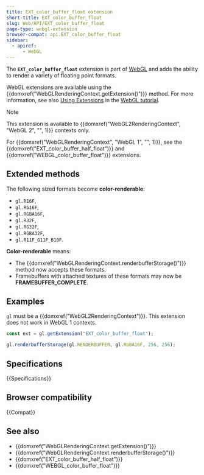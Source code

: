 ```yaml
---
title: EXT_color_buffer_float extension
short-title: EXT_color_buffer_float
slug: Web/API/EXT_color_buffer_float
page-type: webgl-extension
browser-compat: api.EXT_color_buffer_float
sidebar:
  - apiref:
      - WebGL
---
```


The **`EXT_color_buffer_float`** extension is part of [WebGL](/en-US/docs/Web/API/WebGL_API) and adds the ability to render a variety of floating point formats.

WebGL extensions are available using the {{domxref("WebGLRenderingContext.getExtension()")}} method. For more information, see also [Using Extensions](/en-US/docs/Web/API/WebGL_API/Using_Extensions) in the [WebGL tutorial](/en-US/docs/Web/API/WebGL_API/Tutorial).

> [!NOTE]
> This extension is available to {{domxref("WebGL2RenderingContext", "WebGL 2", "", 1)}} contexts only.
>
> For {{domxref("WebGLRenderingContext", "WebGL 1", "", 1)}}, see the {{domxref("EXT_color_buffer_half_float")}} and {{domxref("WEBGL_color_buffer_float")}} extensions.

## Extended methods

The following sized formats become **color-renderable**:

- `gl.R16F`,
- `gl.RG16F`,
- `gl.RGBA16F`,
- `gl.R32F`,
- `gl.RG32F`,
- `gl.RGBA32F`,
- `gl.R11F_G11F_B10F`.

**Color-renderable** means:

- The {{domxref("WebGLRenderingContext.renderbufferStorage()")}} method now accepts these formats.
- Framebuffers with attached textures of these formats may now be **FRAMEBUFFER_COMPLETE**.

## Examples

`gl` must be a {{domxref("WebGL2RenderingContext")}}. This extension does not work in WebGL 1 contexts.

```js
const ext = gl.getExtension("EXT_color_buffer_float");

gl.renderbufferStorage(gl.RENDERBUFFER, gl.RGBA16F, 256, 256);
```

## Specifications

{{Specifications}}

## Browser compatibility

{{Compat}}

## See also

- {{domxref("WebGLRenderingContext.getExtension()")}}
- {{domxref("WebGLRenderingContext.renderbufferStorage()")}}
- {{domxref("EXT_color_buffer_half_float")}}
- {{domxref("WEBGL_color_buffer_float")}}
